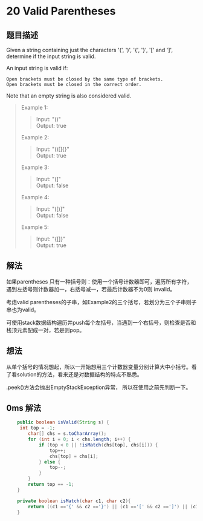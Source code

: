# 20 Valid Parentheses

## 题目描述

Given a string containing just the characters '(', ')', '{', '}', '[' and ']', determine if the input string is valid.

An input string is valid if:

    Open brackets must be closed by the same type of brackets.
    Open brackets must be closed in the correct order.

Note that an empty string is also considered valid.

>Example 1:  
>>Input: "()"  
>>Output: true
>
>Example 2:  
>>Input: "()[]{}"  
>>Output: true
>
>Example 3:  
>>Input: "(]"  
>>Output: false
>
>Example 4:
>>Input: "([)]"  
>>Output: false
>
>Example 5:  
>>Input: "{[]}"  
>>Output: true  

## 解法

如果parentheses 只有一种括号则：使用一个括号计数器即可，遍历所有字符，遇到左括号则计数器加一，右括号减一，若最后计数器不为0则 invalid。

考虑valid parentheses的子串，如Example2的三个括号，若划分为三个子串则子串也为valid。

可使用stack数据结构遍历并push每个左括号，当遇到一个右括号，则检查是否和栈顶元素配成一对，若是则pop。

## 想法

从单个括号的情况想起，所以一开始想用三个计数器变量分别计算大中小括号。看了看solution的方法，看来还是对数据结构的特点不熟悉。

.peek()方法会抛出EmptyStackException异常， 所以在使用之前先判断一下。

## 0ms 解法

```java
    public boolean isValid(String s) {
     int top = -1;
        char[] chs = s.toCharArray();
        for (int i = 0; i < chs.length; i++) {
            if (top < 0 || !isMatch(chs[top], chs[i])) {
                top++;
                chs[top] = chs[i];
            } else {
                top--;
            }
        }
        return top == -1;
    }

    private boolean isMatch(char c1, char c2){
        return ((c1 =='{' && c2 =='}') || (c1 =='[' && c2 ==']') || (c1 =='(' && c2 == ')'));
    }
```

